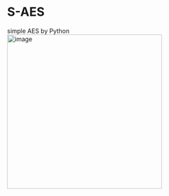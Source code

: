 # S-AES
simple AES by Python
<img width="360" alt="image" src="https://github.com/jimliu429668/S-AES/assets/115393274/2f62ffb1-4d20-4dcb-a970-fd6727bc2e41">
